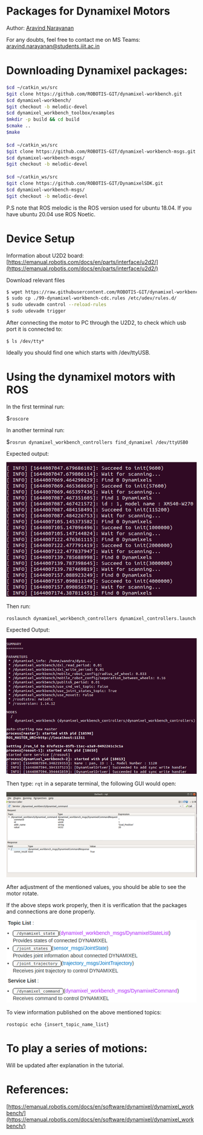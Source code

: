 # Packages for Dynamixel Motors

Author: [Aravind Narayanan](https://github.com/aravind-3105) 

For any doubts, feel free to contact me on MS Teams: aravind.narayanan@students.iiit.ac.in

# Downloading Dynamixel packages:

```bash
$cd ~/catkin_ws/src
$git clone https://github.com/ROBOTIS-GIT/dynamixel-workbench.git
$cd dynamixel-workbench/
$git checkout -b melodic-devel
$cd dynamixel_workbench_toolbox/examples
$mkdir -p build && cd build
$cmake ..
$make

$cd ~/catkin_ws/src
$git clone https://github.com/ROBOTIS-GIT/dynamixel-workbench-msgs.git
$cd dynamixel-workbench-msgs/
$git checkout -b melodic-devel

$cd ~/catkin_ws/src
$git clone https://github.com/ROBOTIS-GIT/DynamixelSDK.git
$cd dynamixel-workbench-msgs/
$git checkout -b melodic-devel
```

P.S note that ROS melodic is the ROS version used for ubuntu 18.04. If you have ubuntu 20.04 use ROS Noetic.

# Device Setup

Information about U2D2 board: [https://emanual.robotis.com/docs/en/parts/interface/u2d2/](https://emanual.robotis.com/docs/en/parts/interface/u2d2/)

Download relevant files

```bash
$ wget https://raw.githubusercontent.com/ROBOTIS-GIT/dynamixel-workbench/master/99-dynamixel-workbench-cdc.rules
$ sudo cp ./99-dynamixel-workbench-cdc.rules /etc/udev/rules.d/
$ sudo udevadm control --reload-rules
$ sudo udevadm trigger
```

After connecting the motor to PC through the U2D2, to check which usb port it is connected to:

`$ ls /dev/tty*`

Ideally you should find one which starts with /dev/ttyUSB.

# Using the dynamixel motors with ROS

In the first terminal run:

$`roscore`

In another terminal run:

$`rosrun dynamixel_workbench_controllers find_dynamixel /dev/ttyUSB0`

Expected output:

![Untitled](Packages%20for%20Dynamixel%20Motors%206745707153ef4473ba8003856cdf3f0b/Untitled.png)

Then run:

`roslaunch dynamixel_workbench_controllers dynamixel_controllers.launch`

Expected Output:

![Untitled](Packages%20for%20Dynamixel%20Motors%206745707153ef4473ba8003856cdf3f0b/Untitled%201.png)

Then type: `rqt`  in a separate terminal, the following GUI would open:

![Untitled](Packages%20for%20Dynamixel%20Motors%206745707153ef4473ba8003856cdf3f0b/Untitled%202.png)

After adjustment of the mentioned values, you should be able to see the motor rotate.

If the above steps work properly, then it is verification that the packages and connections are done properly.

![Untitled](Packages%20for%20Dynamixel%20Motors%206745707153ef4473ba8003856cdf3f0b/Untitled%203.png)

To view information published on the above mentioned topics:

`rostopic echo {insert_topic_name_list}`

# To play a series of motions:

Will be updated after explanation in the tutorial.

# References:

[https://emanual.robotis.com/docs/en/software/dynamixel/dynamixel_workbench/](https://emanual.robotis.com/docs/en/software/dynamixel/dynamixel_workbench/)